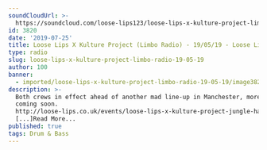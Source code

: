 ```yaml
---
soundCloudUrl: >-
  https://soundcloud.com/loose-lips123/loose-lips-x-kulture-project-limbo-radio-190519
id: 3820
date: '2019-07-25'
title: Loose Lips X Kulture Project (Limbo Radio) - 19/05/19 - Loose Lips
type: radio
slug: loose-lips-x-kulture-project-limbo-radio-19-05-19
author: 100
banner:
  - imported/loose-lips-x-kulture-project-limbo-radio-19-05-19/image3820.jpeg
description: >-
  Both crews in effect ahead of another mad line-up in Manchester, more collabs
  coming soon.
  http://loose-lips.co.uk/events/loose-lips-x-kulture-project-jungle-hardcore-marathon-pt-ii
  [...]Read More...
published: true
tags: Drum & Bass
---
```


